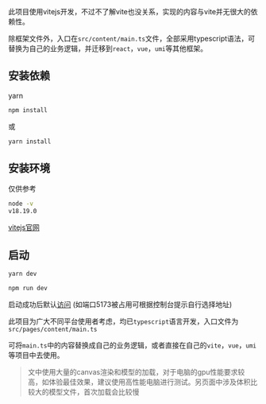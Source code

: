 
此项目使用vitejs开发，不过不了解vite也没关系，实现的内容与vite并无很大的依赖性。

除框架文件外，入口在`src/content/main.ts`文件，全部采用typescript语法，可替换为自己的业务逻辑，并迁移到`react`，`vue`，`umi`等其他框架。

## 安装依赖

yarn

```bash
npm install
```

或

```bash
yarn install
```

## 安装环境

仅供参考

```bash
node -v
v18.19.0
```

[vitejs官网](https://cn.vitejs.dev/guide/#scaffolding-your-first-vite-project)

## 启动

```bash
yarn dev
```

```bash
npm run dev
```

启动成功后默认[访问](http://localhost:5173/) (如端口5173被占用可根据控制台提示自行选择地址)

此项目为广大不同平台使用者考虑，均已`typescript`语言开发，入口文件为`src/pages/content/main.ts`

可将`main.ts`中的内容替换成自己的业务逻辑，或者直接在自己的`vite`，`vue`，`umi`等项目中去使用。

> 文中使用大量的canvas渲染和模型的加载，对于电脑的gpu性能要求较高，如体验最佳效果，建议使用高性能电脑进行测试。另页面中涉及体积比较大的模型文件，首次加载会比较慢
